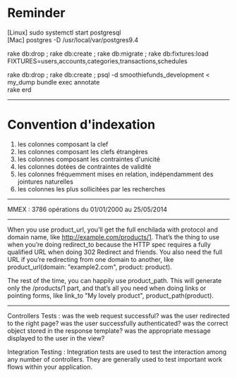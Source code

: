 Reminder
=========
[Linux] sudo systemctl start postgresql  
[Mac] postgres -D /usr/local/var/postgres9.4

rake db:drop ; rake db:create ; rake db:migrate ; rake db:fixtures:load FIXTURES=users,accounts,categories,transactions,schedules

rake db:drop ; rake db:create ; psql -d smoothiefunds_development < my_dump
bundle exec annotate  
rake erd

---

Convention d'indexation
========================
1. les colonnes composant la clef
2. les colonnes composant les clefs étrangères
3. les colonnes composant les contraintes d'unicité
4. les colonnes dotées de contraintes de validité
5. les colonnes fréquemment mises en relation, indépendamment des jointures naturelles
6. les colonnes les plus sollicitées par les recherches

---

MMEX : 3786 opérations du 01/01/2000 au 25/05/2014

---

When you use product_url, you’ll get the full enchilada with protocol and domain 
name, like http://example.com/products/1. That’s the thing to use when you’re 
doing redirect_to because the HTTP spec requires a fully qualified URL when 
doing 302 Redirect and friends. You also need the full URL if you’re redirecting 
from one domain to another, like product_url(domain: "example2.com", product: product).

The rest of the time, you can happily use product_path. This will generate only 
the /products/1 part, and that’s all you need when doing links or pointing 
forms, like link_to "My lovely product", product_path(product).

---

Controllers Tests :
  was the web request successful?
  was the user redirected to the right page?
  was the user successfully authenticated?
  was the correct object stored in the response template?
  was the appropriate message displayed to the user in the view?

Integration Testing :
  Integration tests are used to test the interaction among any number of controllers.
  They are generally used to test important work flows within your application.
